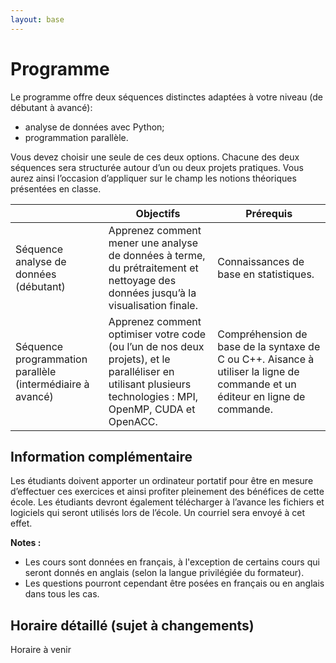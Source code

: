 ```yaml
---
layout: base
---
```

# Programme

Le programme offre deux séquences distinctes adaptées à votre niveau (de débutant à avancé): 
* analyse de données avec Python;
* programmation parallèle. 

Vous devez choisir une seule de ces deux options. Chacune des deux séquences sera structurée autour d’un ou deux projets pratiques. Vous aurez ainsi l’occasion d’appliquer sur le champ les notions théoriques présentées en classe.

|                                                               | Objectifs                                                                                                                                                     | Prérequis                                                                                                                     |
|-----------------------------------------------------------    |-------------------------------------------------------------------------------------------------------------------------------------------------------------  |------------------------------------------------------------------------------------------------------------------------------ |
| Séquence analyse de données (débutant)                        | Apprenez comment mener une analyse de données à terme, du prétraitement et nettoyage des données jusqu’à la visualisation finale.                             | Connaissances de base en statistiques.                                                                                        |
| Séquence programmation parallèle (intermédiaire à avancé)     | Apprenez comment optimiser votre code (ou l’un de nos deux projets), et le paralléliser en utilisant plusieurs technologies : MPI, OpenMP, CUDA et OpenACC.   | Compréhension de base de la syntaxe de C ou C++. Aisance à utiliser la ligne de commande et un éditeur en ligne de commande.  |

## Information complémentaire
Les étudiants doivent apporter un ordinateur portatif pour être en mesure d’effectuer ces exercices et ainsi profiter pleinement des bénéfices de cette école. Les étudiants devront également télécharger à l’avance les fichiers et logiciels qui seront utilisés lors de l’école. Un courriel sera envoyé à cet effet.

**Notes :** 
* Les cours sont données en français, à l'exception de certains cours qui seront donnés en anglais (selon la langue privilégiée du formateur).
* Les questions pourront cependant être posées en français ou en anglais dans tous les cas.


## Horaire détaillé (sujet à changements)
Horaire à venir
